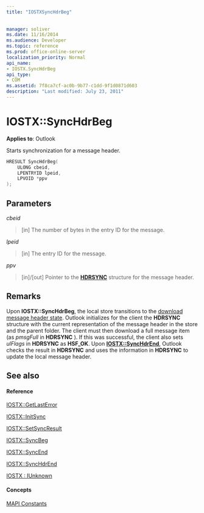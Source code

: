 ```yaml
---
title: "IOSTXSyncHdrBeg"
 
 
manager: soliver
ms.date: 11/16/2014
ms.audience: Developer
ms.topic: reference
ms.prod: office-online-server
localization_priority: Normal
api_name:
- IOSTX.SyncHdrBeg
api_type:
- COM
ms.assetid: 7f8ca7cf-ac0b-9b77-c1dd-9f1d0871d603
description: "Last modified: July 23, 2011"
---
```


# IOSTX::SyncHdrBeg

  
  
**Applies to**: Outlook 
  
Starts synchronization for a message header.
  
```cpp
HRESULT SyncHdrBeg( 
    ULONG cbeid, 
    LPENTRYID lpeid, 
    LPVOID *ppv 
);
```

## Parameters

 _cbeid_
  
> [in] The number of bytes in the entry ID for the message.
    
 _lpeid_
  
> [in] The entry ID for the message.
    
 _ppv_
  
>  [in]/[out] Pointer to the **[HDRSYNC](hdrsync.md)** structure for the message header. 
    
## Remarks

Upon **IOSTX::SyncHdrBeg**, the local store transitions to the [download message header state](download-message-header-state.md). Outlook initializes for the client the **HDRSYNC** structure with the current representation of the message header in the store and the parent folder. The client must then download a full message item (as  *pmsgFull*  in **HDRSYNC** ). If this was successful, the client also sets  *ulFlags*  in **HDRSYNC** as **HSF_OK**. Upon **[IOSTX::SyncHdrEnd](iostx-synchdrend.md)**, Outlook checks the result in **HDRSYNC** and uses the information in **HDRSYNC** to update the local message header. 
  
## See also

#### Reference

[IOSTX::GetLastError](iostx-getlasterror.md)
  
[IOSTX::InitSync](iostx-initsync.md)
  
[IOSTX::SetSyncResult](iostx-setsyncresult.md)
  
[IOSTX::SyncBeg](iostx-syncbeg.md)
  
[IOSTX::SyncEnd](iostx-syncend.md)
  
[IOSTX::SyncHdrEnd](iostx-synchdrend.md)
  
[IOSTX : IUnknown](iostxiunknown.md)
#### Concepts

[MAPI Constants](mapi-constants.md)

